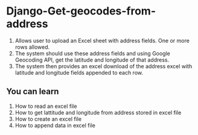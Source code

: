 # Django-Get-geocodes-from-address
1. Allows user to upload an Excel sheet with address fields. One or more rows allowed. <br/>
2. The system should use these address fields and using Google Geocoding API, get the latitude and longitude of that address.
3. The system then provides an excel download of the address excel with latitude and longitude fields appended to each row.

## You can learn
1. How to read an excel file 
2. How to get lattitude and longitude from address stored in excel file
3. How to create an excel file
4. How to append data in excel file


